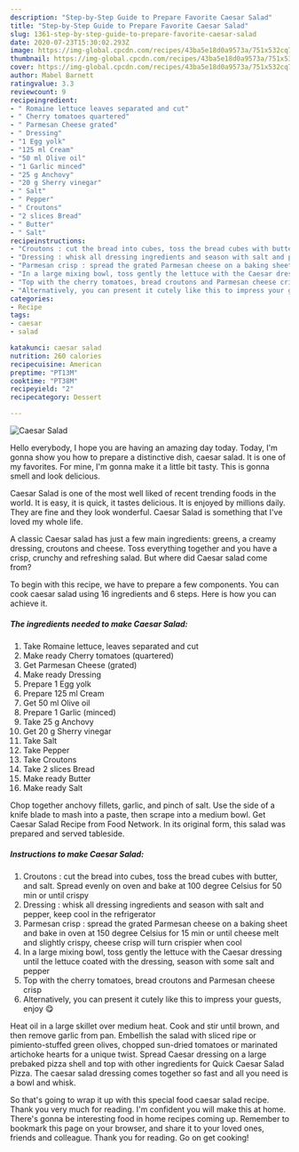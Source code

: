 ```yaml
---
description: "Step-by-Step Guide to Prepare Favorite Caesar Salad"
title: "Step-by-Step Guide to Prepare Favorite Caesar Salad"
slug: 1361-step-by-step-guide-to-prepare-favorite-caesar-salad
date: 2020-07-23T15:30:02.293Z
image: https://img-global.cpcdn.com/recipes/43ba5e18d0a9573a/751x532cq70/caesar-salad-recipe-main-photo.jpg
thumbnail: https://img-global.cpcdn.com/recipes/43ba5e18d0a9573a/751x532cq70/caesar-salad-recipe-main-photo.jpg
cover: https://img-global.cpcdn.com/recipes/43ba5e18d0a9573a/751x532cq70/caesar-salad-recipe-main-photo.jpg
author: Mabel Barnett
ratingvalue: 3.3
reviewcount: 9
recipeingredient:
- " Romaine lettuce leaves separated and cut"
- " Cherry tomatoes quartered"
- " Parmesan Cheese grated"
- " Dressing"
- "1 Egg yolk"
- "125 ml Cream"
- "50 ml Olive oil"
- "1 Garlic minced"
- "25 g Anchovy"
- "20 g Sherry vinegar"
- " Salt"
- " Pepper"
- " Croutons"
- "2 slices Bread"
- " Butter"
- " Salt"
recipeinstructions:
- "Croutons : cut the bread into cubes, toss the bread cubes with butter, and salt. Spread evenly on oven and bake at 100 degree Celsius for 50 min or until crispy"
- "Dressing : whisk all dressing ingredients and season with salt and pepper, keep cool in the refrigerator"
- "Parmesan crisp : spread the grated Parmesan cheese on a baking sheet and bake in oven at 150 degree Celsius for 15 min or until cheese melt and slightly crispy, cheese crisp will turn crispier when cool"
- "In a large mixing bowl, toss gently the lettuce with the Caesar dressing until the lettuce coated with the dressing, season with some salt and pepper"
- "Top with the cherry tomatoes, bread croutons and Parmesan cheese crisp"
- "Alternatively, you can present it cutely like this to impress your guests, enjoy 😋"
categories:
- Recipe
tags:
- caesar
- salad

katakunci: caesar salad 
nutrition: 260 calories
recipecuisine: American
preptime: "PT13M"
cooktime: "PT38M"
recipeyield: "2"
recipecategory: Dessert

---
```



![Caesar Salad](https://img-global.cpcdn.com/recipes/43ba5e18d0a9573a/751x532cq70/caesar-salad-recipe-main-photo.jpg)

Hello everybody, I hope you are having an amazing day today. Today, I'm gonna show you how to prepare a distinctive dish, caesar salad. It is one of my favorites. For mine, I'm gonna make it a little bit tasty. This is gonna smell and look delicious.

Caesar Salad is one of the most well liked of recent trending foods in the world. It is easy, it is quick, it tastes delicious. It is enjoyed by millions daily. They are fine and they look wonderful. Caesar Salad is something that I've loved my whole life.

A classic Caesar salad has just a few main ingredients: greens, a creamy dressing, croutons and cheese. Toss everything together and you have a crisp, crunchy and refreshing salad. But where did Caesar salad come from?


To begin with this recipe, we have to prepare a few components. You can cook caesar salad using 16 ingredients and 6 steps. Here is how you can achieve it.

<!--inarticleads1-->

##### The ingredients needed to make Caesar Salad:

1. Take  Romaine lettuce, leaves separated and cut
1. Make ready  Cherry tomatoes (quartered)
1. Get  Parmesan Cheese (grated)
1. Make ready  Dressing
1. Prepare 1 Egg yolk
1. Prepare 125 ml Cream
1. Get 50 ml Olive oil
1. Prepare 1 Garlic (minced)
1. Take 25 g Anchovy
1. Get 20 g Sherry vinegar
1. Take  Salt
1. Take  Pepper
1. Take  Croutons
1. Take 2 slices Bread
1. Make ready  Butter
1. Make ready  Salt


Chop together anchovy fillets, garlic, and pinch of salt. Use the side of a knife blade to mash into a paste, then scrape into a medium bowl. Get Caesar Salad Recipe from Food Network. In its original form, this salad was prepared and served tableside. 

<!--inarticleads2-->

##### Instructions to make Caesar Salad:

1. Croutons : cut the bread into cubes, toss the bread cubes with butter, and salt. Spread evenly on oven and bake at 100 degree Celsius for 50 min or until crispy
1. Dressing : whisk all dressing ingredients and season with salt and pepper, keep cool in the refrigerator
1. Parmesan crisp : spread the grated Parmesan cheese on a baking sheet and bake in oven at 150 degree Celsius for 15 min or until cheese melt and slightly crispy, cheese crisp will turn crispier when cool
1. In a large mixing bowl, toss gently the lettuce with the Caesar dressing until the lettuce coated with the dressing, season with some salt and pepper
1. Top with the cherry tomatoes, bread croutons and Parmesan cheese crisp
1. Alternatively, you can present it cutely like this to impress your guests, enjoy 😋


Heat oil in a large skillet over medium heat. Cook and stir until brown, and then remove garlic from pan. Embellish the salad with sliced ripe or pimiento-stuffed green olives, chopped sun-dried tomatoes or marinated artichoke hearts for a unique twist. Spread Caesar dressing on a large prebaked pizza shell and top with other ingredients for Quick Caesar Salad Pizza. The caesar salad dressing comes together so fast and all you need is a bowl and whisk. 

So that's going to wrap it up with this special food caesar salad recipe. Thank you very much for reading. I'm confident you will make this at home. There's gonna be interesting food in home recipes coming up. Remember to bookmark this page on your browser, and share it to your loved ones, friends and colleague. Thank you for reading. Go on get cooking!
